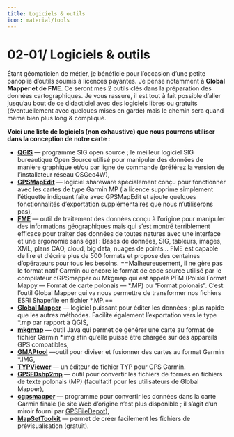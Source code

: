 ```yaml
---
title: Logiciels & outils
icon: material/tools
---
```


# **02-01/ Logiciels & outils**

Étant géomaticien de métier, je bénéficie pour l’occasion d’une petite panoplie d’outils soumis à licences payantes. Je pense notamment à **Global Mapper et de FME**. Ce seront mes 2 outils clés dans la préparation des données cartographiques. Je vous rassure, il est tout à fait possible d’aller jusqu’au bout de ce didacticiel avec des logiciels libres ou gratuits (éventuellement avec quelques mises en garde) mais le chemin sera quand même bien plus long & compliqué.

**Voici une liste de logiciels (non exhaustive) que nous pourrons utiliser dans la conception de notre carte :**

- **[QGIS](https://www.qgis.org/fr/site/forusers/download.html)** — programme SIG open source ; le meilleur logiciel SIG bureautique Open Source utilisé pour manipuler des données de manière graphique et/ou par ligne de commande (préférez la version de l’installateur réseau OSGeo4W),
- **[GPSMapEdit](http://www.geopainting.com/)** — logiciel shareware spécialement conçu pour fonctionner avec les cartes de type Garmin MP (la licence supprime simplement l’étiquette indiquant faite avec GPSMapEdit et ajoute quelques fonctionnalités d’exportation supplémentaires que nous n’utiliserons pas),
- **[FME](https://fme.safe.com/)** — outil de traitement des données conçu à l’origine pour manipuler des informations géographiques mais qui s’est montré terriblement efficace pour traiter des données de toutes natures avec une interface et une ergonomie sans égal : Bases de données, SIG, tableurs, images, XML, plans CAO, cloud, big data, nuages de points… FME est capable de lire et d’écrire plus de 500 formats et propose des centaines d’opérateurs pour tous les besoins.
==Malheureusement, il ne gère pas le format natif Garmin ou encore le format de code source utilisé par le compilateur cGPSmapper ou Mkgmap qui est appelé PFM (Polski Format Mappy — Format de carte polonais — *.MP) ou “Format polonais”. C’est l’outil Global Mapper qui va nous permettre de transformer nos fichiers ESRI Shapefile en fichier *.MP.==
- **[Global Mapper](http://www.globalmapper.com/)** — logiciel puissant pour éditer les données ; plus rapide que les autres méthodes. Facilite également l’exportation vers le type *.mp par rapport à QGIS,
- **[mkgmap](https://www.mkgmap.org.uk/)** — outil Java qui permet de générer une carte au format de fichier Garmin *.img afin qu’elle puisse être chargée sur des appareils GPS compatibles,
- **[GMAPtool](http://www.gmaptool.eu/en/content/gmaptool)** —outil pour diviser et fusionner des cartes au format Garmin *.IMG,
- **[TYPViewer](https://sites.google.com/site/sherco40/)** — un éditeur de fichier TYP pour GPS Garmin.
- **[GPSFDshp2mp](https://www.gpsfiledepot.com/tools/GPSFDshp2mp.php)** — outil pour convertir les fichiers de formes en fichiers de texte polonais (MP) (facultatif pour les utilisateurs de Global Mapper),
- **[cgpsmapper](https://www.gpsfiledepot.com/tools/cgpsmapper.php)** — programme pour convertir les données dans la carte Garmin finale (le site Web d’origine n’est plus disponible ; il s’agit d’un miroir fourni par [GPSFileDepot](https://www.gpsfiledepot.com/)),
- **[MapSetToolkit](https://sites.google.com/site/scdiscdi/mstk)** — permet de créer facilement les fichiers de prévisualisation (gratuit).
